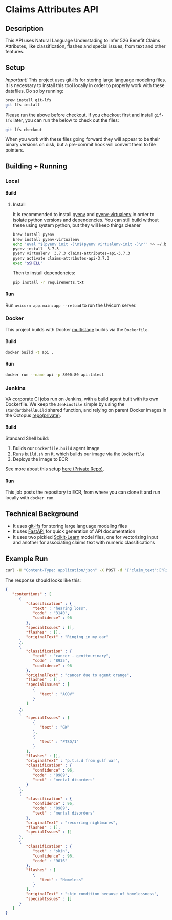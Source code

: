 # Claims Attributes API

## Description

This API uses Natural Language Understading to infer 526 Benefit Claims Attributes, like classification, flashes and special issues, from text and other features.

## Setup

*Important!*
This project uses [git-lfs](https://git-lfs.github.com/) for storing large language modeling files. It is necessary to install this tool locally in order to properly work with these datafiles. Do so by running:

```sh
brew install git-lfs
git lfs install
```

Please run the above before checkout. If you checkout first and install `gif-lfs` later, you can run the below to check out the files:

```sh
git lfs checkout
```

When you work with these files going forward they will appear to be their binary versions on disk, but a pre-commit hook will convert them to file pointers.

## Building + Running

### Local

#### Build

1. Install

   It is recommended to install [pyenv](https://github.com/pyenv/pyenv) and [pyenv-virtualenv](https://github.com/pyenv/pyenv-virtualenv) in order to isolate python versions and dependencies. You can still build without these using system python, but they will keep things cleaner

   ```sh
   brew install pyenv
   brew install pyenv-virtualenv
   echo 'eval "$(pyenv init -)\n$(pyenv virtualenv-init -)\n"' >> ~/.bash_profile
   pyenv install  3.7.3
   pyenv virtualenv  3.7.3 claims-attributes-api-3.7.3
   pyenv activate claims-attributes-api-3.7.3
   exec "$SHELL"
   ```

   Then to install dependencies:
   ```sh
   pip install -r requirements.txt
   ```

#### Run

Run `uvicorn app.main:app --reload` to run the Uvicorn server. 

### Docker

This project builds with Docker [multistage](https://docs.docker.com/develop/develop-images/multistage-build/) builds via the `Dockerfile`.

#### Build

```sh
docker build -t api .
```

#### Run

```sh
docker run --name api -p 8000:80 api:latest
```

### Jenkins

VA corporate CI jobs run on Jenkins, with a build agent built with its own Dockerfile. We keep the `Jenkinsfile` simple by using the `standardShellBuild` shared function, and relying on parent Docker images in the Octopus [repo(private)](https://github.com/department-of-veterans-affairs/health-apis-docker-octopus/tree/master).


#### Build

Standard Shell build:

1. Builds our `Dockerfile.build` agent image
2. Runs `build.sh` on it, which builds our image via the `Dockerfile`
3. Deploys the image to ECR

See more about this setup [here (Private Repo)](https://github.com/department-of-veterans-affairs/health-apis-devops/tree/master/ci).


#### Run
This job posts the repository to ECR, from where you can clone it and run locally with `docker run`.

## Technical Background

* It uses [git-lfs](https://git-lfs.github.com/) for storing large language modeling files
* It uses [FastAPI](https://fastapi.tiangolo.com/) for quick generation of API documentation
* It uses two pickled [Scikit-Learn](https://scikit-learn.org/stable/) model files, one for vectorizing input and another for associating claims text with numeric classifications

## Example Run

```sh
curl -H "Content-Type: application/json" -X POST -d '{"claim_text":["Ringing in my ear", "cancer due to agent orange", "p.t.s.d from gulf war", "recurring nightmares", "skin condition because of homelessness"]}' localhost:8000/benefits-claims-attributes/
```

The response should looks like this:

```json
{
   "contentions" : [
      {
         "classification" : {
            "text" : "hearing loss",
            "code" : "3140",
            "confidence" : 96
         },
         "specialIssues" : [],
         "flashes" : [],
         "originalText" : "Ringing in my ear"
      },
      {
         "classification" : {
            "text" : "cancer - genitourinary",
            "code" : "8935",
            "confidence" : 96
         },
         "originalText" : "cancer due to agent orange",
         "flashes" : [],
         "specialIssues" : [
            {
               "text" : "AOOV"
            }
         ]
      },
      {
         "specialIssues" : [
            {
               "text" : "GW"
            },
            {
               "text" : "PTSD/1"
            }
         ],
         "flashes" : [],
         "originalText" : "p.t.s.d from gulf war",
         "classification" : {
            "confidence" : 96,
            "code" : "8989",
            "text" : "mental disorders"
         }
      },
      {
         "classification" : {
            "confidence" : 96,
            "code" : "8989",
            "text" : "mental disorders"
         },
         "originalText" : "recurring nightmares",
         "flashes" : [],
         "specialIssues" : []
      },
      {
         "classification" : {
            "text" : "skin",
            "confidence" : 96,
            "code" : "9016"
         },
         "flashes" : [
            {
               "text" : "Homeless"
            }
         ],
         "originalText" : "skin condition because of homelessness",
         "specialIssues" : []
      }
   ]
}
```
